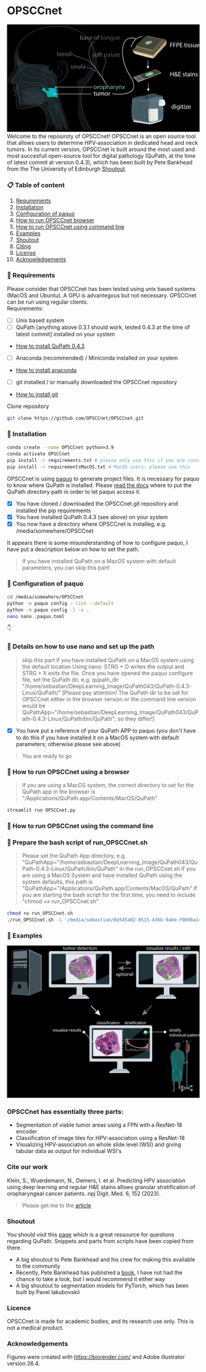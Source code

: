 # OPSCCnet
![Github Overview 1](https://github.com/OPSCCnet/OPSCCnet/blob/main/Github_overview_1.png)
Welcome to the reposiroty of OPSCCnet!
OPSCCnet is an open source tool that allows users to determine HPV-association in dedicated head and neck tumors. In its current version, OPSCCnet is built around the most used and most succesfull open-source tool for digital pathology (QuPath, at the time of latest commit at version 0.4.3), which has been built by Pete Bankhead from the The University of Edinburgh [Shoutout](#shoutout). 

### 📋 Table of content
 1. [Requirements](#installation-req)
 2. [Installation](#installation_1)
 3. [Configuration of paquo](#installation_2)
 4. [How to run OPSCCnet browser](#hwtrun_1)
 5. [How to run OPSCCnet using command line](#hwtrun_2)
 6. [Examples](#examples)
 7. [Shoutout](#shoutout)
 8. [Citing](#citation)
 9. [License](#license)
 10. [Acknowledgements](#acknowledgements)

### 🚧 Requirements <a name="installation-req"></a>
Please consider that OPSCCnet has been tested using unix based systems (MacOS and Ubuntu). A GPU is advantegous but not necessary. OPSCCnet can be run using regular clients.\
Requirements: 
- [ ] Unix based system
- [ ] QuPath [anything above 0.3.1 should work, tested 0.4.3 at the time of latest commit] installed on your system
- [How to install QuPath 0.4.3](https://github.com/qupath/qupath/releases/tag/v0.4.3)
- [ ] Anaconda (recommended) / Miniconda installed on your system 
- [How to install anaconda](https://docs.anaconda.com/anaconda/install/)
- [ ] git installed / or manually downloaded the OPSCCnet repository 
- [How to install git](https://github.com/git-guides/install-git)

Clone repository
```bash
git clone https://github.com/OPSCCnet/OPSCCnet.git
```

### 🧨 Installation <a name="installation_1"></a>
```bash
conda create --name OPSCCnet python=3.9
conda activate OPSCCnet
pip install -r requirements.txt # please only use this if you are running a non MacOS system
pip install -r requirementsMacOS.txt # MacOS users: please use this
```

OPSCCnet is using [paquo](https://github.com/bayer-science-for-a-better-life/paquo) to generate project files. It is necessary for paquo to know where QuPath is installed. Please [read the docs](https://paquo.readthedocs.io/en/latest/) where to put the QuPath directory path in order to let paquo access it.

- [x] You have cloned / downloaded the OPSCCnet.git repository and installed the pip requirements
- [x] You have installed QuPath 0.4.3 (see above) on your system
- [x] You now have a directory where OPSCCnet is installeg, e.g. /media/somewhere/OPSCCnet

It appears there is some misunderstanding of how to configure paquo, I have put a description below on how to set the path.
> If you have installed QuPath on a MacOS system with default parameters, you can skip this part!
### 🧨 Configuration of paquo <a name="installation_2"></a>
```bash
cd /media/somewhere/OPSCCnet
python -m paquo config --list --default
python -m paquo config -l -o .
nano nano .paquo.toml
```
👇
### 💁 Details on how to use nano and set up the path
> skip this part if you have installed QuPath on a MacOS system using the default location
> Using nano: STRG + O writes the output and STRG + X exits the file.
> Once you have opened the paquo configure file, set the QuPath dir, e.g. qupath_dir "/home/sebastian/DeepLearning_Image/QuPath043/QuPath-0.4.3-Linux/QuPath/" [Please pay attention! The QuPath dir to be set for OPSCCnet either in the browser version or the command line version would be QuPathApp="/home/sebastian/DeepLearning_Image/QuPath043/QuPath-0.4.3-Linux/QuPath/bin/QuPath"; so they differ!]

- [x] You have put a reference of your QuPath APP to paquo (you don't have to do this if you have installed it on a MacOS system with default parameters; otherwise please see above) 

> You are ready to go
### 🎯 How to run OPSCCnet using a browser <a name="hwtrun_1"></a>
> If you are using a MacOS system, the correct directory to set for the QuPath app in the browser is "/Applications/QuPath.app/Contents/MacOS/QuPath"
```bash
streamlit run OPSCCnet.py
```

### 🎯 How to run OPSCCnet using the command line <a name="hwtrun_2"></a>
### 💁 Prepare the bash script of run_OPSCCnet.sh
> Please set the QuPath App directory, e.g. "QuPathApp="/home/sebastian/DeepLearning_Image/QuPath043/QuPath-0.4.3-Linux/QuPath/bin/QuPath" in the run_OPSCCnet.sh
> If you are using a MacOS System and have installed QuPath using the system defaults, this path is "QuPathApp="/Applications/QuPath.app/Contents/MacOS/QuPath"
> If you are starting the bash script for the first time, you need to include "chmod +x run_OPSCCnet.sh"
```bash
chmod +x run_OPSCCnet.sh
./run_OPSCCnet.sh -i '/media/sebastian/8e545a02-8515-436b-9abe-f0b9ba1489d1/WSI/test_folder/WSI' -o '/media/sebastian/b4215009-f647-4cf3-97fe-038c17c9f61e/OPSCCnet' -p '/media/sebastian/8e545a02-8515-436b-9abe-f0b9ba1489d1/WSI/test_folder/test'
```

### 🎯 Examples <a name="examples"></a>
![Github Overview 2](https://github.com/OPSCCnet/OPSCCnet/blob/main/Github_overview_2.png)
### OPSCCnet has essentially three parts:
- Segmentation of viable tumor areas using a FPN with a ResNet-18 encoder
- Classification of image tiles for HPV-association using a ResNet-18
- Visualizing HPV-association on whole slide level (WSI) and giving tabular data as output for individual WSI's

### Cite our work <a name="citation"></a>
Klein, S., Wuerdemann, N., Demers, I. et al. Predicting HPV association using deep learning and regular H&E stains allows granular stratification of oropharyngeal cancer patients. npj Digit. Med. 6, 152 (2023). 
> Please get me to the [article](https://www.nature.com/articles/s41746-023-00901-z)

### Shoutout <a name="shoutout"></a>
You should visit this [page](https://forum.image.sc/tag/qupath) which is a great ressource for questions regarding QuPath. Snippets and parts from scripts have been copied from there. 
- A big shoutout to Pete Bankhead and his crew for making this available to the community
- Recently, Pete Bankhead has published a [book](https://bioimagebook.github.io/README.html), I have not had the chance to take a look, but I would recommend it either way
- A big shoutout to segmentation models for PyTorch, which has been built by Pavel Iakubovskii


### Licence <a name="licence"></a>
OPSCCnet is made for academic bodies, and its research use only. This is not a medical product.

### Acknowledgements<a name="acknowledgements"></a>
Figures were created with https://biorender.com/ and Adobe illustrator version 26.4. 